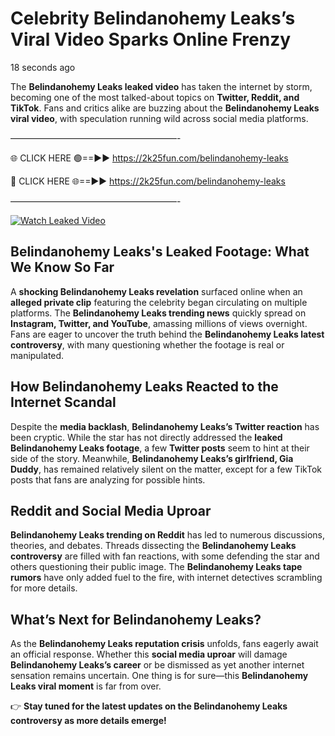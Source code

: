# Celebrity Belindanohemy Leaks’s Viral Video Sparks Online Frenzy

18 seconds ago

The **Belindanohemy Leaks leaked video** has taken the internet by storm, becoming one of the most talked-about topics on **Twitter, Reddit, and TikTok**. Fans and critics alike are buzzing about the **Belindanohemy Leaks viral video**, with speculation running wild across social media platforms.

———————————————————-

🌐 CLICK HERE 🟢==►► https://2k25fun.com/belindanohemy-leaks

🔴 CLICK HERE 🌐==►► https://2k25fun.com/belindanohemy-leaks

———————————————————-

[![Watch Leaked Video](https://miro.medium.com/v2/resize:fit:828/format:webp/1*cilzJN44JGOrTw9NJCrNHA.gif "Watch Leaked Video")](https://2k25fun.com/belindanohemy-leaks)

## **Belindanohemy Leaks's Leaked Footage: What We Know So Far**  
A **shocking Belindanohemy Leaks revelation** surfaced online when an **alleged private clip** featuring the celebrity began circulating on multiple platforms. The **Belindanohemy Leaks trending news** quickly spread on **Instagram, Twitter, and YouTube**, amassing millions of views overnight. Fans are eager to uncover the truth behind the **Belindanohemy Leaks latest controversy**, with many questioning whether the footage is real or manipulated.  

## **How Belindanohemy Leaks Reacted to the Internet Scandal**  
Despite the **media backlash**, **Belindanohemy Leaks’s Twitter reaction** has been cryptic. While the star has not directly addressed the **leaked Belindanohemy Leaks footage**, a few **Twitter posts** seem to hint at their side of the story. Meanwhile, **Belindanohemy Leaks’s girlfriend, Gia Duddy**, has remained relatively silent on the matter, except for a few TikTok posts that fans are analyzing for possible hints.  

## **Reddit and Social Media Uproar**  
**Belindanohemy Leaks trending on Reddit** has led to numerous discussions, theories, and debates. Threads dissecting the **Belindanohemy Leaks controversy** are filled with fan reactions, with some defending the star and others questioning their public image. The **Belindanohemy Leaks tape rumors** have only added fuel to the fire, with internet detectives scrambling for more details.  

## **What’s Next for Belindanohemy Leaks?**  
As the **Belindanohemy Leaks reputation crisis** unfolds, fans eagerly await an official response. Whether this **social media uproar** will damage **Belindanohemy Leaks’s career** or be dismissed as yet another internet sensation remains uncertain. One thing is for sure—this **Belindanohemy Leaks viral moment** is far from over.  

👉 **Stay tuned for the latest updates on the Belindanohemy Leaks controversy as more details emerge!**  
